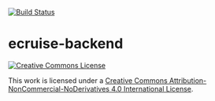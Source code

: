 [![Build Status](https://travis-ci.org/hso-ecruise/ecruise-backend.svg?branch=master)](https://travis-ci.org/hso-ecruise/ecruise-backend)

# ecruise-backend

[![Creative Commons License][2]][1]

This work is licensed under a [Creative Commons Attribution-NonCommercial-NoDerivatives 4.0 International License][1].

  [1]: http://creativecommons.org/licenses/by-nc-nd/4.0/
  [2]: https://i.creativecommons.org/l/by-nc-nd/4.0/88x31.png (Creative Commons License)